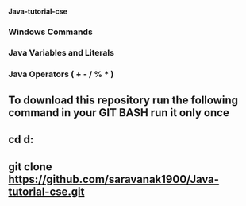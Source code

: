 #### Java-tutorial-cse

### Windows Commands

### Java Variables and Literals

### Java Operators ( + - / % * )






## To download this repository run the following command in your GIT BASH run it only once 

## cd d:

## git clone https://github.com/saravanak1900/Java-tutorial-cse.git


